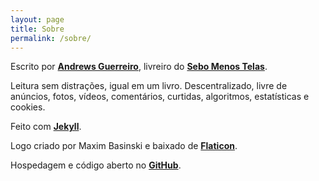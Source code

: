 ```yaml
---
layout: page
title: Sobre
permalink: /sobre/
---
```


Escrito por **[Andrews Guerreiro](https://github.com/andguerreiro)**, livreiro do **[Sebo Menos Telas](https://github.com/andguerreiro/sebomenostelas)**.

Leitura sem distrações, igual em um livro. Descentralizado, livre de anúncios, fotos, vídeos, comentários, curtidas, algoritmos, estatísticas e cookies. 

Feito com **[Jekyll](https://jekyllrb.com/)**.

Logo criado por Maxim Basinski e baixado de **[Flaticon](https://www.flaticon.com/free-icon/typewriter_284573)**.

Hospedagem e código aberto no **[GitHub](https://github.com/andguerreiro/blog)**.

